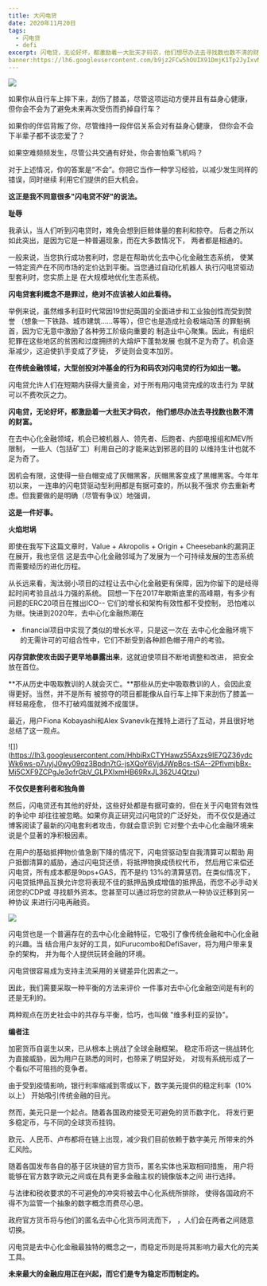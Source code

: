 ```yaml
---
title: 大闪电贷
date: 2020年11月20日
tags:
  - 闪电贷
  - defi
excerpt: 闪电贷，无论好坏，都激励着一大批天才码农，他们想尽办法去寻找数也数不清的财富。闪电贷套利概念不是罪过，绝对不应该被人如此看待。
banner:https://lh6.googleusercontent.com/b9jz2FCw5hOUIX91DmjK1Tp2JyIxvNNJlLLZJZy9JI0pbaBboRtdh2ZHuCOeQPgbi8u08S16ChAcqBajF7G2AgbYiCcjTHWBqt_VIrNjakdr7aw34yLonJAWTq3iY9_2_K8tChYO
---
```


![](https://lh6.googleusercontent.com/b9jz2FCw5hOUIX91DmjK1Tp2JyIxvNNJlLLZJZy9JI0pbaBboRtdh2ZHuCOeQPgbi8u08S16ChAcqBajF7G2AgbYiCcjTHWBqt_VIrNjakdr7aw34yLonJAWTq3iY9_2_K8tChYO)

如果你从自行车上摔下来，刮伤了膝盖，尽管这项运动方便并且有益身心健康， 
但你会不会为了避免未来再次受伤而扔掉自行车？

如果你的伴侣背叛了你，尽管维持一段伴侣关系会对有益身心健康， 
但你会不会下半辈子都不谈恋爱了？

如果空难频频发生，尽管公共交通有好处，你会害怕乘飞机吗？

对于上述情况，你的答案是“不会”。你把它当作一种学习经验，以减少发生同样的错误，同时继续
利用它们提供的巨大机会。

**这正是我不同意很多"闪电贷不好"的说法。**

**耻辱**

我承认，当人们听到闪电贷时，难免会想到巨鲸体量的套利和掠夺。
后者之所以如此突出，是因为它是一种普遍现象，而在大多数情况下，
两者都是相通的。

一般来说，当您执行成功套利时，您是在帮助优化去中心化金融生态系统， 
使某一特定资产在不同市场的定价达到平衡。当您通过自动化机器人
执行闪电贷驱动型套利时，您实质上是
在大规模地优化生态系统。

**闪电贷套利概念不是罪过，绝对不应该被人如此看待。**

举例来说，虽然维多利亚时代常因19世纪英国的全面进步和工业独创性而受到赞誉
（想象一下铁路、城市建筑......等等），但它也是造成社会极端动荡
的罪魁祸首，因为它无意中激励了各种劳工阶级向重要的
制造业中心聚集。因此，有组织犯罪在这些地区的贫困和过度拥挤的大熔炉下蓬勃发展
也就不足为奇了。机会逐渐减少，这迫使扒手变成了歹徒，
歹徒则会变本加厉。

**在传统金融领域，大型创投对冲基金的行为和码农对闪电贷的行为如出一辙。**

闪电贷允许人们在短期内获得大量资金，对于所有用闪电贷完成的攻击行为
早就可以不费吹灰之力。

**闪电贷，无论好坏，都激励着一大批天才码农，
他们想尽办法去寻找数也数不清的财富。**

在去中心化金融领域，机会已被机器人、领先者、后跑者、内部电报组和MEV所限制，
一些人（包括矿工）利用自己的才能来达到邪恶的目的
以维持生计也就不足为奇了。

因机会有限，这使得一些白帽变成了灰帽黑客，灰帽黑客变成了黑帽黑客。今年年初以来，
一连串的闪电贷驱动型利用都是有据可查的，所以我不强求
你去重新考虑。但我要做的是明确（尽管有争议）地强调，

**这是一件好事。**

**火焰坩埚**

即使在我写下这篇文章时，Value + Akropolis + Origin + Cheesebank的漏洞正在展开，我也坚信
这是去中心化金融邻域为了发展为一个可持续发展的生态系统
而需要经历的进化历程。

从长远来看，淘汰弱小项目的过程让去中心化金融更有保障，因为你留下的是经得起时间考验且战斗力强的系统。
回想一下在2017年歇斯底里的高峰期，有多少有问题的ERC20项目在推出ICO--
它们的增长和架构有效性都不受控制， 
恐怕难以为继。快进到2020年，去中心化金融热潮在
* .financial项目中实现了类似的增长水平，只是这一次在
去中心化金融环境下的无需许可的可组合性中，它们不断受到各种颜色帽子用户的考验。

**闪存贷款使攻击因子更早地暴露出来**，这就迫使项目不断地调整和改进，
把安全放在首位。

**不从历史中吸取教训的人就会灭亡。**那些从历史中吸取教训的人，会因此变得更好。当然，并不是所有
被掠夺的项目都能像从自行车上摔下来刮伤了膝盖一样轻易痊愈，
但不打破鸡蛋就摊不成蛋饼。

最近，用户Fiona Kobayashi和Alex Svanevik在推特上进行了互动，并且很好地总结了这一观点。

![])(https://lh3.googleusercontent.com/HhbiRxCTYHawz55Axzs9IE7QZ36ydcWk6ws-p7uyjJ0wy09qz3Bpdn7tG-jsXQoY6VjdJWpBcs-tSA--2PfIvmjbBx-Mi5CXF9ZCPgJe3ofrGbV_GLPXIxmHB69RxJL362U4Qtzu)

**不仅仅是套利者和独角兽**

然后，闪电贷还有其他的好处，这些好处都是有据可查的，但在关于闪电贷有效性的争论中
却往往被忽略。如果你真正研究过闪电贷的广泛好处， 
而不仅仅是通过博客阅读了最新的闪电套利者攻击，你就会意识到
它对整个去中心化金融环境来说是个显著的净积极因素。

在用户的基础抵押物价值急剧下降的情况下，闪电贷驱动型自我清算可以帮助
用户抵御清算的威胁，通过闪电贷还债，将抵押物换成债权代币，
然后用它来偿还闪电贷，所有成本都是9bps+GAS，而不是约
13%的清算惩罚。在类似情况下，闪电贷抵押品互换允许您将表现不佳的抵押品换成增值的抵押品，而您不必手动关闭您的CDP或
寻找额外资本。您甚至可以通过将您的贷款从一种协议迁移到另一种协议
来进行闪电再融资。

![](https://lh6.googleusercontent.com/5vTzP6hrXR2eUIo1H-USagqXAnGO7MPf5YZtwTDxizfrehAjJElAoOHHmjFpmlZXfTI6xj82o2bSIt43kVPAFJhLMX1Af7hL9uk8SlmVgQjgg527sYCGba-hBfA4KLsegprPx2F3)

闪电贷也是一个普遍存在的去中心化金融特征，它吸引了像传统金融和中心化金融的兴趣。当
结合用户友好的工具，如Furucombo和DefiSaver，将为用户带来复杂的架构， 
并为每个人提供玩转金融的环境。

闪电贷很容易成为支持主流采用的关键差异化因素之一。

因此，我们需要采取一种平衡的方法来评价
一件事对去中心化金融空间是有利的还是无利的。

两种观点在历史社会中的共存与平衡，恰巧，也叫做
"维多利亚的妥协"。

**编者注**

加密货币自诞生以来，已从根本上挑战了全球金融框架。
稳定币将这一挑战转化为直接威胁，因为用户在熟悉的同时，也带来了明显好处，
对现有系统形成了一个看似不可阻挡的竞争者。

由于受到疫情影响，银行利率缩减到零或以下，数字美元提供的稳定利率（10%以上）
开始吸引传统金融的目光。

然而，美元只是一个起点。随着各国政府接受无可避免的货币数字化，
将发行更多稳定币，与不同的全球货币挂钩。

欧元、人民币、卢布都将在链上出现，减少我们目前依赖于数字美元
所带来的外汇风险。

随着各国发布各自的基于区块链的官方货币，匿名实体也采取相同措施， 
用户将能够在官方数字欧元之间或在具有更多金融主权的镜像版本之间
进行选择。

与法律和税收要求的不可避免的冲突将被去中心化系统所排除，
使得各国政府不得不为监管一个抽象的数字概念而费尽心思。

政府官方货币将与他们的匿名去中心化货币同流而下，
，人们会在两者之间随意切换。

闪电贷是去中心化金融最独特的概念之一，而稳定币则是将其影响力最大化的完美工具。

**未来最大的金融应用正在兴起，而它们是专为稳定币而制定的。**
